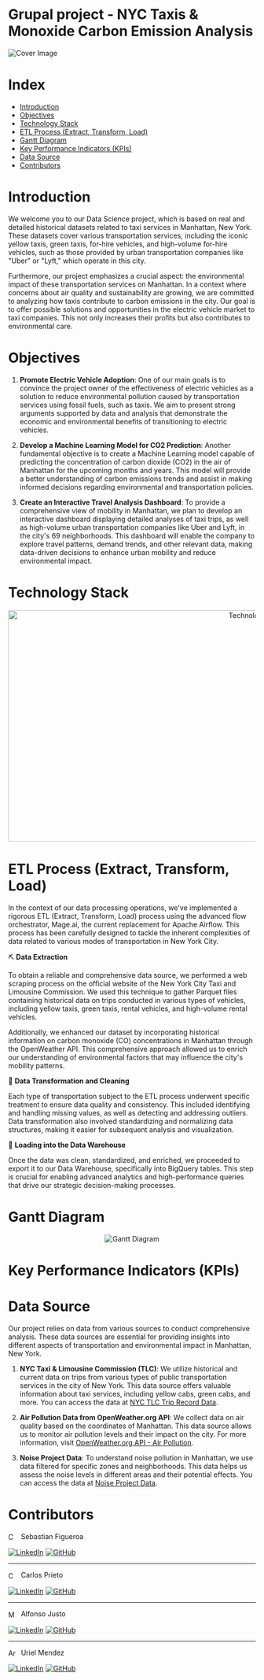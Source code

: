 # Grupal project - NYC Taxis & Monoxide Carbon Emission Analysis
​![Cover Image](img/cover.png)

# Index
- [Introduction](#introduction)
- [Objectives](#objetives)
- [Technology Stack](#technology-stack)
- [ETL Process (Extract, Transform, Load)](#etl-process-extract-transform-load)
- [Gantt Diagram](#gantt-diagram)
- [Key Performance Indicators (KPIs)](#key-performance-indicators-kpis)
- [Data Source](#data-source)
- [Contributors](#contributors)


# Introduction
We welcome you to our Data Science project, which is based on real and detailed historical datasets related to taxi services in Manhattan, New York. These datasets cover various transportation services, including the iconic yellow taxis, green taxis, for-hire vehicles, and high-volume for-hire vehicles, such as those provided by urban transportation companies like "Uber" or "Lyft," which operate in this city.

Furthermore, our project emphasizes a crucial aspect: the environmental impact of these transportation services on Manhattan. In a context where concerns about air quality and sustainability are growing, we are committed to analyzing how taxis contribute to carbon emissions in the city. Our goal is to offer possible solutions and opportunities in the electric vehicle market to taxi companies. This not only increases their profits but also contributes to environmental care.

# Objectives
1. **Promote Electric Vehicle Adoption**: One of our main goals is to convince the project owner of the effectiveness of electric vehicles as a solution to reduce environmental pollution caused by transportation services using fossil fuels, such as taxis. We aim to present strong arguments supported by data and analysis that demonstrate the economic and environmental benefits of transitioning to electric vehicles.

2. **Develop a Machine Learning Model for CO2 Prediction**: Another fundamental objective is to create a Machine Learning model capable of predicting the concentration of carbon dioxide (CO2) in the air of Manhattan for the upcoming months and years. This model will provide a better understanding of carbon emissions trends and assist in making informed decisions regarding environmental and transportation policies.

3. **Create an Interactive Travel Analysis Dashboard**: To provide a comprehensive view of mobility in Manhattan, we plan to develop an interactive dashboard displaying detailed analyses of taxi trips, as well as high-volume urban transportation companies like Uber and Lyft, in the city's 69 neighborhoods. This dashboard will enable the company to explore travel patterns, demand trends, and other relevant data, making data-driven decisions to enhance urban mobility and reduce environmental impact.


# Technology Stack
<div align="center">
  <img src="img/technology_stack.png" alt="Technology Stack" height=470 width=1000>
</div>

# ETL Process (Extract, Transform, Load)
In the context of our data processing operations, we've implemented a rigorous ETL (Extract, Transform, Load) process using the advanced flow orchestrator, Mage.ai, the current replacement for Apache Airflow. This process has been carefully designed to tackle the inherent complexities of data related to various modes of transportation in New York City.

⛏️ **Data Extraction**

To obtain a reliable and comprehensive data source, we performed a web scraping process on the official website of the New York City Taxi and Limousine Commission. We used this technique to gather Parquet files containing historical data on trips conducted in various types of vehicles, including yellow taxis, green taxis, rental vehicles, and high-volume rental vehicles.

Additionally, we enhanced our dataset by incorporating historical information on carbon monoxide (CO) concentrations in Manhattan through the OpenWeather API. This comprehensive approach allowed us to enrich our understanding of environmental factors that may influence the city's mobility patterns.

🧹 **Data Transformation and Cleaning**

Each type of transportation subject to the ETL process underwent specific treatment to ensure data quality and consistency. This included identifying and handling missing values, as well as detecting and addressing outliers. Data transformation also involved standardizing and normalizing data structures, making it easier for subsequent analysis and visualization.

💽 **Loading into the Data Warehouse**

Once the data was clean, standardized, and enriched, we proceeded to export it to our Data Warehouse, specifically into BigQuery tables. This step is crucial for enabling advanced analytics and high-performance queries that drive our strategic decision-making processes.

# Gantt Diagram
<div align="center">
  <img src="img/gantt_diagram_svg.svg" alt="Gantt Diagram">
</div>

# Key Performance Indicators (KPIs)

# Data Source
Our project relies on data from various sources to conduct comprehensive analysis. These data sources are essential for providing insights into different aspects of transportation and environmental impact in Manhattan, New York.

1. **NYC Taxi & Limousine Commission (TLC)**: We utilize historical and current data on trips from various types of public transportation services in the city of New York. This data source offers valuable information about taxi services, including yellow cabs, green cabs, and more. You can access the data at [NYC TLC Trip Record Data](https://www.nyc.gov/site/tlc/about/tlc-trip-record-data.page).


2. **Air Pollution Data from OpenWeather.org API**: We collect data on air quality based on the coordinates of Manhattan. This data source allows us to monitor air pollution levels and their impact on the city. For more information, visit [OpenWeather.org API - Air Pollution](https://openweathermap.org/api/air-pollution).


3. **Noise Project Data**: To understand noise pollution in Manhattan, we use data filtered for specific zones and neighborhoods. This data helps us assess the noise levels in different areas and their potential effects. You can access the data at [Noise Project Data](https://noiseproject.org/data-download/).



# Contributors

<img src="img/colombia.png" alt="Colombian flag" width="17" height="17" style="vertical-align: middle; margin-right: 5px;"> Sebastian Figueroa 

[![LinkedIn](https://img.shields.io/badge/LinkedIn-0077B5?style=for-the-badge&logo=linkedin&logoColor=white)](https://www.linkedin.com/in/ingesebasdatacoustics/)
[![GitHub](https://img.shields.io/badge/GitHub-181717?style=for-the-badge&logo=github&logoColor=white)](https://github.com/TuUsuarioDeGitHub)

---

<img src="img/colombia.png" alt="Colombian flag" width="17" height="17" style="vertical-align: middle; margin-right: 5px;"> Carlos Prieto 

[![LinkedIn](https://img.shields.io/badge/LinkedIn-0077B5?style=for-the-badge&logo=linkedin&logoColor=white)](https://www.linkedin.com/in/carlos-prieto-1b140b269/)
[![GitHub](https://img.shields.io/badge/GitHub-181717?style=for-the-badge&logo=github&logoColor=white)](https://github.com/cprieto76)

---

<img src="img/mexico.png" alt="Mexican flag" width="17" height="17" style="vertical-align: middle; margin-right: 5px;"> Alfonso Justo 

[![LinkedIn](https://img.shields.io/badge/LinkedIn-0077B5?style=for-the-badge&logo=linkedin&logoColor=white)](https://www.linkedin.com/in/alfonso-justo-921785174/)
[![GitHub](https://img.shields.io/badge/GitHub-181717?style=for-the-badge&logo=github&logoColor=white)](https://github.com/TuUsuarioDeGitHub)

---

<img src="img/argentina.png" alt="Argentinanm flag" width="17" height="17" style="vertical-align: middle; margin-right: 5px;"> Uriel Mendez 

[![LinkedIn](https://img.shields.io/badge/LinkedIn-0077B5?style=for-the-badge&logo=linkedin&logoColor=white)](https://www.linkedin.com/in/uriellmendezz/)
[![GitHub](https://img.shields.io/badge/GitHub-181717?style=for-the-badge&logo=github&logoColor=white)](https://github.com/uriellmendezz)


